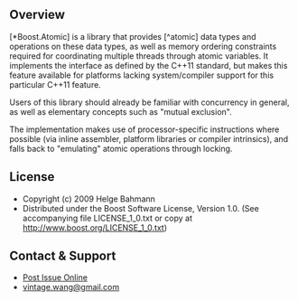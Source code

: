 ## Overview

[*Boost.Atomic] is a library that provides [^atomic]
data types and operations on these data types, as well as memory
ordering constraints required for coordinating multiple threads through
atomic variables. It implements the interface as defined by the C++11
standard, but makes this feature available for platforms lacking
system/compiler support for this particular C++11 feature.

Users of this library should already be familiar with concurrency
in general, as well as elementary concepts such as "mutual exclusion".

The implementation makes use of processor-specific instructions where
possible (via inline assembler, platform libraries or compiler
intrinsics), and falls back to "emulating" atomic operations through
locking.

## License

* Copyright (c) 2009 Helge Bahmann
* Distributed under the Boost Software License, Version 1.0. (See accompanying file LICENSE_1_0.txt or copy at http://www.boost.org/LICENSE_1_0.txt)

## Contact & Support
* [Post Issue Online](https://github.com/vintage-wang/jwrapper/issues/new)
* vintage.wang@gmail.com
